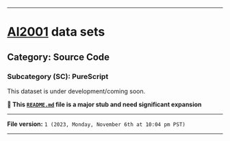 
***

# [AI2001](https://github.com/seanpm2001/AI2001/) data sets

## Category: Source Code

### Subcategory (SC): PureScript

This dataset is under development/coming soon.

**🌱️ This [`README.md`](/README.md) file is a major stub and need significant expansion**

***

**File version:** `1 (2023, Monday, November 6th at 10:04 pm PST)`

***
